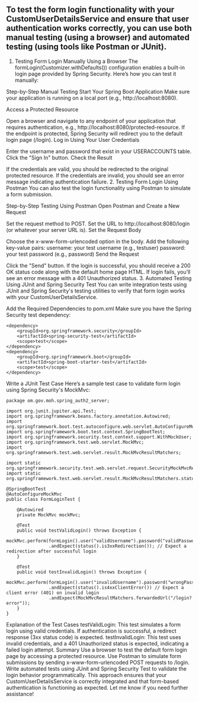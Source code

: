 ## To test the form login functionality with your CustomUserDetailsService and ensure that user authentication works correctly, you can use both manual testing (using a browser) and automated testing (using tools like Postman or JUnit).

1. Testing Form Login Manually Using a Browser
The formLogin(Customizer.withDefaults()) configuration enables a built-in login page provided by Spring Security. Here’s how you can test it manually:

Step-by-Step Manual Testing
Start Your Spring Boot Application Make sure your application is running on a local port (e.g., http://localhost:8080).

Access a Protected Resource

Open a browser and navigate to any endpoint of your application that requires authentication, e.g., http://localhost:8080/protected-resource.
If the endpoint is protected, Spring Security will redirect you to the default login page (/login).
Log in Using Your User Credentials

Enter the username and password that exist in your USERACCOUNTS table.
Click the "Sign In" button.
Check the Result

If the credentials are valid, you should be redirected to the original protected resource.
If the credentials are invalid, you should see an error message indicating authentication failure.
2. Testing Form Login Using Postman
You can also test the login functionality using Postman to simulate a form submission.

Step-by-Step Testing Using Postman
Open Postman and Create a New Request

Set the request method to POST.
Set the URL to http://localhost:8080/login (or whatever your server URL is).
Set the Request Body

Choose the x-www-form-urlencoded option in the body.
Add the following key-value pairs:
username: your test username (e.g., testuser)
password: your test password (e.g., password)
Send the Request

Click the "Send" button.
If the login is successful, you should receive a 200 OK status code along with the default home page HTML.
If login fails, you’ll see an error message with a 401 Unauthorized status.
3. Automated Testing Using JUnit and Spring Security Test
You can write integration tests using JUnit and Spring Security's testing utilities to verify that form login works with your CustomUserDetailsService.

Add the Required Dependencies to pom.xml
Make sure you have the Spring Security test dependency:

```
<dependency>
    <groupId>org.springframework.security</groupId>
    <artifactId>spring-security-test</artifactId>
    <scope>test</scope>
</dependency>
<dependency>
    <groupId>org.springframework.boot</groupId>
    <artifactId>spring-boot-starter-test</artifactId>
    <scope>test</scope>
</dependency>
```
Write a JUnit Test Case
Here’s a sample test case to validate form login using Spring Security's MockMvc:

```
package om.gov.moh.spring_auth2_server;

import org.junit.jupiter.api.Test;
import org.springframework.beans.factory.annotation.Autowired;
import org.springframework.boot.test.autoconfigure.web.servlet.AutoConfigureMockMvc;
import org.springframework.boot.test.context.SpringBootTest;
import org.springframework.security.test.context.support.WithMockUser;
import org.springframework.test.web.servlet.MockMvc;
import org.springframework.test.web.servlet.result.MockMvcResultMatchers;

import static org.springframework.security.test.web.servlet.request.SecurityMockMvcRequestBuilders.formLogin;
import static org.springframework.test.web.servlet.result.MockMvcResultMatchers.status;

@SpringBootTest
@AutoConfigureMockMvc
public class FormLoginTest {

    @Autowired
    private MockMvc mockMvc;

    @Test
    public void testValidLogin() throws Exception {
        mockMvc.perform(formLogin().user("validUsername").password("validPassword"))
                .andExpect(status().is3xxRedirection()); // Expect a redirection after successful login
    }

    @Test
    public void testInvalidLogin() throws Exception {
        mockMvc.perform(formLogin().user("invalidUsername").password("wrongPassword"))
                .andExpect(status().is4xxClientError()) // Expect a client error (401) on invalid login
                .andExpect(MockMvcResultMatchers.forwardedUrl("/login?error"));
    }
}
```
Explanation of the Test Cases
testValidLogin: This test simulates a form login using valid credentials. If authentication is successful, a redirect response (3xx status code) is expected.
testInvalidLogin: This test uses invalid credentials, and a 401 Unauthorized status is expected, indicating a failed login attempt.
Summary
Use a browser to test the default form login page by accessing a protected resource.
Use Postman to simulate form submissions by sending x-www-form-urlencoded POST requests to /login.
Write automated tests using JUnit and Spring Security Test to validate the login behavior programmatically.
This approach ensures that your CustomUserDetailsService is correctly integrated and that form-based authentication is functioning as expected. Let me know if you need further assistance!

